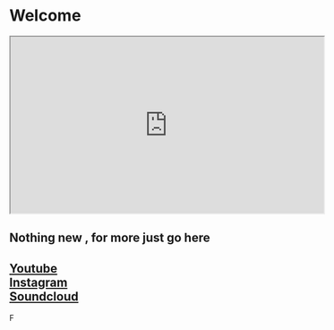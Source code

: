 <h1>Welcome</h1>
<iframe width ='560' height='315' src='https://www.youtube.com/embed/'<script>+"'"+decodeURI($_GET['video'])+' + </script> frameborder='0' allow='accelerometer; autoplay; encrypted-media; gyroscope; picture-in-picture' allowfullscreen></iframe >

<h2>Nothing new , for more just go here</h2>
<h2><a href='https://www.youtube.com/channel/UCR99hpq-MqEr7_w247T6UMA'>Youtube</a><br /><a href='https://www.instagram.com/shoutn95/'>Instagram</a><br />
<a href='https://soundcloud.com/shoutn95'>Soundcloud</a><br /></h2>

<script>window.document.write(decodeURI($_GET['video'])</script>F